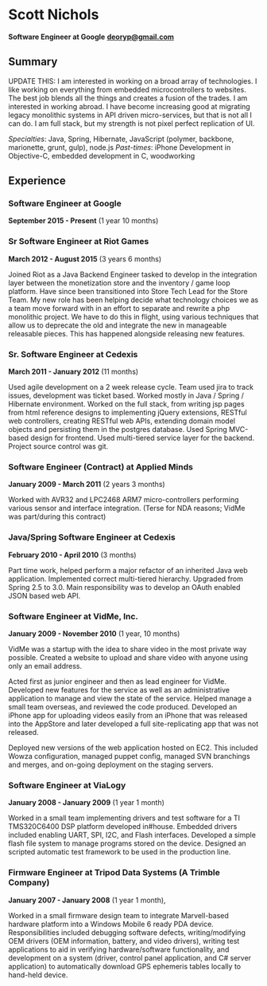 # Scott Nichols
**Software Engineer at Google**
**deoryp@gmail.com**

## Summary

UPDATE THIS: I am interested in working on a broad array of technologies. I like working on
everything from embedded microcontrollers to websites. The best job blends all the things and
creates a fusion of the trades. I am interested in working abroad. I have become increasing good
at migrating legacy monolithic systems in API driven micro-services, but that is not all I can
do. I am full stack, but my strength is not pixel perfect replication of UI.

*Specialties*: Java, Spring, Hibernate, JavaScript (polymer, backbone, marionette, grunt, gulp), node.js
*Past-times*: iPhone Development in Objective-C, embedded development in C, woodworking

## Experience

### Software Engineer at Google
**September 2015 - Present** (1 year 10 months)

### Sr Software Engineer at Riot Games
**March 2012 - August 2015** (3 years 6 months)

Joined Riot as a Java Backend Engineer tasked to develop in the integration layer between the
monetization store and the inventory / game loop platform. Have since been transitioned into
Store Tech Lead for the Store Team. My new role has been helping decide what technology choices
we as a team move forward with in an effort to separate and rewrite a php monolithic project. We
have to do this in flight, using various techniques that allow us to deprecate the old and
integrate the new in manageable releasable pieces. This has happened alongside releasing new
features.


### Sr. Software Engineer at Cedexis
**March 2011 - January 2012** (11 months)

Used agile development on a 2 week release cycle. Team used jira to track issues, development
was ticket based. Worked mostly in Java / Spring / Hibernate environment. Worked on the full
stack, from writing jsp pages from html reference designs to implementing jQuery extensions,
RESTful web controllers, creating RESTful web APIs, extending domain model objects and
persisting them in the postgres database. Used Spring MVC-based design for frontend. Used
multi-tiered service layer for the backend. Project source control was git.

### Software Engineer (Contract) at Applied Minds
**January 2009 - March 2011** (2 years 3 months)

Worked with AVR32 and LPC2468 ARM7 micro-controllers performing various sensor and interface
integration. (Terse for NDA reasons; VidMe was part/during this contract)


### Java/Spring Software Engineer at Cedexis
**February 2010 - April 2010** (3 months)

Part time work, helped perform a major refactor of an inherited Java web application.
Implemented correct multi-tiered hierarchy. Upgraded from Spring 2.5 to 3.0. Main responsibility
was to develop an OAuth enabled JSON based web API.


### Software Engineer at VidMe, Inc.
**January 2009 - November 2010** (1 year, 10 months)

VidMe was a startup with the idea to share video in the most private way possible. Created a
website to upload and share video with anyone using only an email address.

Acted first as junior engineer and then as lead engineer for VidMe. Developed new features for
the service as well as an administrative application to manage and view the state of the
service. Helped manage a small team overseas, and reviewed the code produced. Developed an
iPhone app for uploading videos easily from an iPhone that was released into the AppStore and
later developed a full site-replicating app that was not released.

Deployed new versions of the web application hosted on EC2. This included Wowza configuration,
managed puppet config, managed SVN branchings and merges, and on-going deployment on the staging
servers.


### Software Engineer at ViaLogy
**January 2008 - January 2009** (1 year 1 month)

Worked in a small team implementing drivers and test software for a TI TMS320C6400 DSP platform
developed in#house. Embedded drivers included enabling UART, SPI, I2C, and Flash interfaces.
Developed a simple flash file system to manage programs stored on the device. Designed an
scripted automatic test framework to be used in the production line.


### Firmware Engineer at Tripod Data Systems (A Trimble Company)
**January 2007 - January 2008** (1 year 1 month),

Worked in a small firmware design team to integrate Marvell-based hardware platform into a
Windows Mobile 6 ready PDA device. Responsibilities included debugging software defects,
writing/modifying OEM drivers (OEM information, battery, and video drivers), writing test
applications to aid in verifying hardware/software functionality, and development on a system
(driver, control panel application, and C# server application) to automatically download GPS
ephemeris tables locally to hand-held device.
